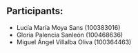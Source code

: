## Participants:
 - Lucía María Moya Sans (100383016)
 - Gloria Palencia Sanleón (100468636)
 - Miguel Ángel Villalba Oliva (100364463)

